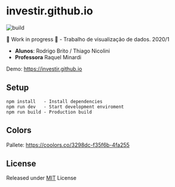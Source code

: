 # investir.github.io

![build](https://github.com/investir/investir.github.io/workflows/build/badge.svg)

:construction: Work in progress :construction: - Trabalho de visualização de dados. 2020/1

- **Alunos**: Rodrigo Brito / Thiago Nicolini
- **Professora** Raquel Minardi

Demo: https://investir.github.io

## Setup

```
npm install   - Install dependencies
npm run dev   - Start development enviroment
npm run build - Production build
```

## Colors

Pallete: https://coolors.co/3298dc-f35f6b-4fa255

## License

Released under [MIT](LICENSE) License
